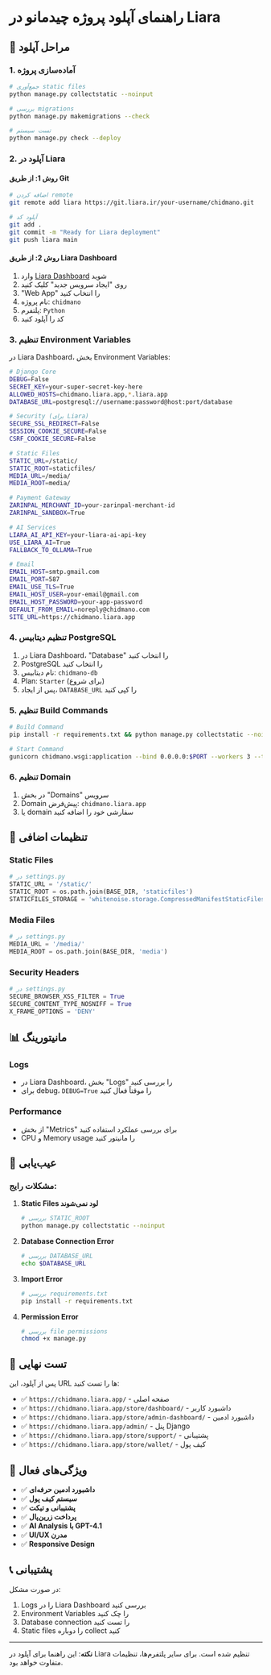 # راهنمای آپلود پروژه چیدمانو در Liara

## 🚀 مراحل آپلود

### 1. آماده‌سازی پروژه
```bash
# جمع‌آوری static files
python manage.py collectstatic --noinput

# بررسی migrations
python manage.py makemigrations --check

# تست سیستم
python manage.py check --deploy
```

### 2. آپلود در Liara

#### روش 1: از طریق Git
```bash
# اضافه کردن remote
git remote add liara https://git.liara.ir/your-username/chidmano.git

# آپلود کد
git add .
git commit -m "Ready for Liara deployment"
git push liara main
```

#### روش 2: از طریق Liara Dashboard
1. وارد [Liara Dashboard](https://console.liara.ir) شوید
2. روی "ایجاد سرویس جدید" کلیک کنید
3. "Web App" را انتخاب کنید
4. نام پروژه: `chidmano`
5. پلتفرم: `Python`
6. کد را آپلود کنید

### 3. تنظیم Environment Variables

در Liara Dashboard، بخش Environment Variables:

```bash
# Django Core
DEBUG=False
SECRET_KEY=your-super-secret-key-here
ALLOWED_HOSTS=chidmano.liara.app,*.liara.app
DATABASE_URL=postgresql://username:password@host:port/database

# Security (برای Liara)
SECURE_SSL_REDIRECT=False
SESSION_COOKIE_SECURE=False
CSRF_COOKIE_SECURE=False

# Static Files
STATIC_URL=/static/
STATIC_ROOT=staticfiles/
MEDIA_URL=/media/
MEDIA_ROOT=media/

# Payment Gateway
ZARINPAL_MERCHANT_ID=your-zarinpal-merchant-id
ZARINPAL_SANDBOX=True

# AI Services
LIARA_AI_API_KEY=your-liara-ai-api-key
USE_LIARA_AI=True
FALLBACK_TO_OLLAMA=True

# Email
EMAIL_HOST=smtp.gmail.com
EMAIL_PORT=587
EMAIL_USE_TLS=True
EMAIL_HOST_USER=your-email@gmail.com
EMAIL_HOST_PASSWORD=your-app-password
DEFAULT_FROM_EMAIL=noreply@chidmano.com
SITE_URL=https://chidmano.liara.app
```

### 4. تنظیم دیتابیس PostgreSQL

1. در Liara Dashboard، "Database" را انتخاب کنید
2. PostgreSQL را انتخاب کنید
3. نام دیتابیس: `chidmano-db`
4. Plan: `Starter` (برای شروع)
5. پس از ایجاد، `DATABASE_URL` را کپی کنید

### 5. تنظیم Build Commands

```bash
# Build Command
pip install -r requirements.txt && python manage.py collectstatic --noinput && python manage.py migrate

# Start Command
gunicorn chidmano.wsgi:application --bind 0.0.0.0:$PORT --workers 3 --timeout 120
```

### 6. تنظیم Domain

1. در بخش "Domains" سرویس
2. Domain پیش‌فرض: `chidmano.liara.app`
3. یا domain سفارشی خود را اضافه کنید

## 🔧 تنظیمات اضافی

### Static Files
```python
# در settings.py
STATIC_URL = '/static/'
STATIC_ROOT = os.path.join(BASE_DIR, 'staticfiles')
STATICFILES_STORAGE = 'whitenoise.storage.CompressedManifestStaticFilesStorage'
```

### Media Files
```python
# در settings.py
MEDIA_URL = '/media/'
MEDIA_ROOT = os.path.join(BASE_DIR, 'media')
```

### Security Headers
```python
# در settings.py
SECURE_BROWSER_XSS_FILTER = True
SECURE_CONTENT_TYPE_NOSNIFF = True
X_FRAME_OPTIONS = 'DENY'
```

## 📊 مانیتورینگ

### Logs
- در Liara Dashboard، بخش "Logs" را بررسی کنید
- برای debug، `DEBUG=True` را موقتاً فعال کنید

### Performance
- از بخش "Metrics" برای بررسی عملکرد استفاده کنید
- CPU و Memory usage را مانیتور کنید

## 🚨 عیب‌یابی

### مشکلات رایج:

1. **Static Files لود نمی‌شوند**
   ```bash
   # بررسی STATIC_ROOT
   python manage.py collectstatic --noinput
   ```

2. **Database Connection Error**
   ```bash
   # بررسی DATABASE_URL
   echo $DATABASE_URL
   ```

3. **Import Error**
   ```bash
   # بررسی requirements.txt
   pip install -r requirements.txt
   ```

4. **Permission Error**
   ```bash
   # بررسی file permissions
   chmod +x manage.py
   ```

## 📱 تست نهایی

پس از آپلود، این URL ها را تست کنید:

- ✅ `https://chidmano.liara.app/` - صفحه اصلی
- ✅ `https://chidmano.liara.app/store/dashboard/` - داشبورد کاربر
- ✅ `https://chidmano.liara.app/store/admin-dashboard/` - داشبورد ادمین
- ✅ `https://chidmano.liara.app/admin/` - پنل Django
- ✅ `https://chidmano.liara.app/store/support/` - پشتیبانی
- ✅ `https://chidmano.liara.app/store/wallet/` - کیف پول

## 🎯 ویژگی‌های فعال

- ✅ **داشبورد ادمین حرفه‌ای**
- ✅ **سیستم کیف پول**
- ✅ **پشتیبانی و تیکت**
- ✅ **پرداخت زرین‌پال**
- ✅ **AI Analysis با GPT-4.1**
- ✅ **UI/UX مدرن**
- ✅ **Responsive Design**

## 📞 پشتیبانی

در صورت مشکل:
1. Logs را در Liara Dashboard بررسی کنید
2. Environment Variables را چک کنید
3. Database connection را تست کنید
4. Static files را دوباره collect کنید

---

**نکته**: این راهنما برای آپلود در Liara تنظیم شده است. برای سایر پلتفرم‌ها، تنظیمات متفاوت خواهد بود.
